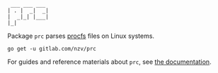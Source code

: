      ___ ___ ___ 
    | . |  _|  _|
    |  _|_| |___| 
    |_|          


Package `prc` parses [procfs][0] files on Linux systems.

    go get -u gitlab.com/nzv/prc

For guides and reference materials about `prc`, see [the documentation][1].

[0]: https://www.kernel.org/doc/man-pages/online/pages/man5/proc.5.html
[1]: https://pkg.go.dev/gitlab.com/nzv/prc
